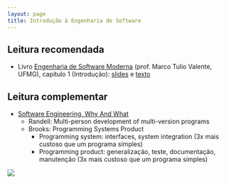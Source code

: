 ```yaml
---
layout: page
title: Introdução à Engenharia de Software
---
```


## Leitura recomendada

- Livro [Engenharia de Software Moderna](https://engsoftmoderna.info/) (prof. Marco Tulio Valente, UFMG), capítulo 1 (Introdução): [slides](https://docs.google.com/presentation/d/1L8yl5gxgaHwsESih6aiB4Oy4rZF5FWmCaX-HZizj9Cg/edit) e [texto](https://docs.google.com/document/d/e/2PACX-1vRHWFKENM-OL59Eh6rQKVM2VrbrCRrbb2I3Z9-6wdlhxhnKX2c7O9-WlfvwCQPJnxdItVuDCCXqCpD9/pub)

## Leitura complementar

- [Software Engineering, Why And What](http://augmentsoftware.com/wp-content/uploads/2016/12/SWE-Parnas-IME-USP-GLD-PLT-2013-ewn_highlights.pdf)
    - Randell: Multi-person development of multi-version programs
    - Brooks: Programming Systems Product
        + Programming system: interfaces, system integration (3x mais custoso que um programa simples)
        + Programming product: generalização, teste, documentação, manutenção (3x mais custoso que um programa simples)

![](https://images.squarespace-cdn.com/content/v1/4f0ddab6d09a105c7ebcb36d/1387227172150-VOZ6V60CJTXHNI6W9BWL/ke17ZwdGBToddI8pDm48kAVes4PdedRJbHzbyrt9K4RZw-zPPgdn4jUwVcJE1ZvWEtT5uBSRWt4vQZAgTJucoTqqXjS3CfNDSuuf31e0tVHhfMH8wMpCpVKhWV0TNxa4aXJZiY1FeVsFt-V9rDtEjW0nsU3dfn6w--du8-EjPUE/image-asset.gif?format=1000w)

<!-- Analogia: cozinhar para si próprio vs. fazer de forma sistemática, de forma que o resultado seja sempre o mesmo, que a comida chegue uniformemente quente, tenha uma boa apresentação, seja fácil de manipular com garfo e faca, seja adaptada de acordo com as mudanças nos fornecedores, esteja bem descrita e fotografada no cardápio... -->
